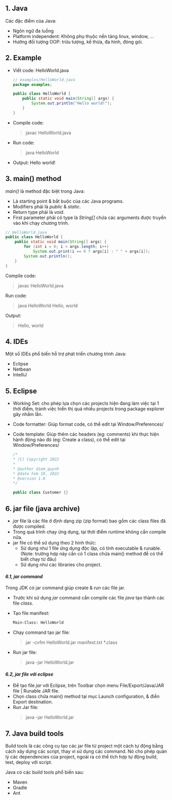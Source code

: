 ## 1. Java

Các đặc điểm của Java:  

- Ngôn ngữ đa luồng  
- Platform independent: Không phụ thuộc nền tảng linux, window, ...  
- Hướng đối tượng OOP: trừu tượng, kế thừa, đa hình, đóng gói.  


## 2. Example

- Viết code: HelloWorld.java  

    ```java
    // examples/HelloWorld.java
    package examples;

    public class HelloWorld {
        public static void main(String[] args) {
            System.out.println("Hello world!");
        }
    }
    ```

- Compile code:   
    > javac HelloWorld.java  

- Run code:   
    > java HelloWorld  

- Output: Hello world!


## 3. main() method

*main()* là method đặc biệt trong Java:  

- Là starting point & bắt buộc của các Java programs.  
- Modifiers phải là *public* & *static*.  
- Return type phải là *void*.  
- First parameter phải có type là *String[]* chứa các arguments được truyền vào khi chạy chương trình.  

```java
// HelloWorld.java
public class HelloWorld {
    public static void main(String[] args) {
        for (int i = 0; i < args.length; i++)
            System.out.print(i == 0 ? args[i] : " " + args[i]);
        System.out.println();
    }
}
```

Compile code:  
> javac HelloWorld.java  

Run code:  
> java HelloWorld Hello, world  

Output:  
> Hello, world  


## 4. IDEs  

Một số IDEs phổ biến hỗ trợ phát triển chương trình Java:  

- Eclipse  
- Netbean  
- IntelliJ  


## 5. Eclipse  

- Working Set: cho phép lựa chọn các projects hiện đang làm việc tại 1 thời điểm, tránh việc hiển thị quá nhiều projects trong package explorer gây nhầm lẫn.  
- Code formatter: Giúp format code, có thể edit tại Window/Preferences/  
- Code template: Giúp thêm các headers (eg: comments) khi thực hiện hành động nào đó (eg: Create a class), có thể edit tại Window/Preferences/  

    ```java
    /*
    * (C) Copyright 2022
    * 
    * @author diem_quynh
    * @date Feb 19, 2022
    * @version 1.0
    */

    public class Customer {}
    ```


## 6. jar file (java archive)  

- *jar* file là các file ở định dạng zip (zip format) bao gồm các class files đã được compiled.  
- Trong quá trình chạy ứng dụng, tại thời điểm runtime không cần compile nữa.  
- jar file có thể sử dụng theo 2 hình thức:  
    - Sử dụng như 1 file ứng dụng độc lập, có tính executable & runable.  
    (Note: trường hợp này cần có 1 class chứa main() method để có thể biết chạy từ đâu)  
    - Sử dụng như các libraries cho project.  

#### *6.1, jar command*  

Trong JDK có jar command giúp create & run các file jar.

- Trước khi sử dụng *jar* command cần compile các file *java* tạo thành các file *class*.  
- Tạo file manifest:  

    ```txt
    Main-Class: HelloWorld
    ```

- Chạy command tạo jar file:  
    > jar -cvfm HelloWorld.jar manifest.txt *.class

- Run jar file:  
    > java -jar HelloWorld.jar  

#### *6.2, jar file với eclipse*  

- Để tạo file *jar* với Eclipse, trên Toolbar chọn menu File/Export/Java/JAR file | Runable JAR file.  
- Chọn class chứa main() method tại mục Launch configuration, & điền Export destination.  
- Run Jar file:  
    > java -jar HelloWorld.jar  


## 7. Java build tools

Build tools là các công cụ tạo các jar file từ project một cách tự động bằng cách xây dựng các script, thay vì sử dụng các command. Nó cho phép quản lý các dependencies của project, ngoài ra có thể tích hợp tự động build, test, deploy với script.  

Java có các build tools phổ biến sau:  

- Maven  
- Gradle  
- Ant  
